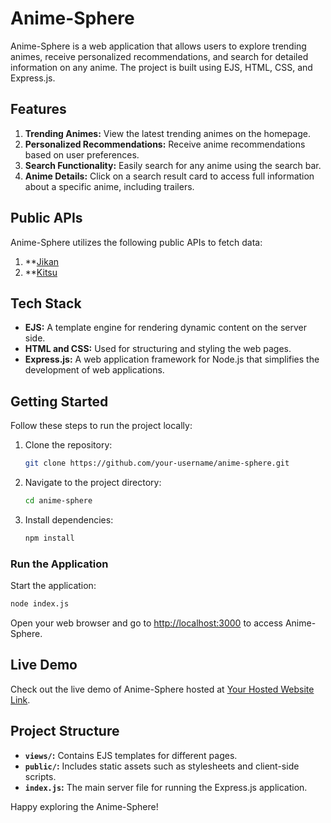 # Anime-Sphere

Anime-Sphere is a web application that allows users to explore trending animes, receive personalized recommendations, and search for detailed information on any anime. The project is built using EJS, HTML, CSS, and Express.js.

## Features

1. **Trending Animes:** View the latest trending animes on the homepage.
2. **Personalized Recommendations:** Receive anime recommendations based on user preferences.
3. **Search Functionality:** Easily search for any anime using the search bar.
4. **Anime Details:** Click on a search result card to access full information about a specific anime, including trailers.

## Public APIs

Anime-Sphere utilizes the following public APIs to fetch data:

1. **[Jikan]((https://jikan.moe/))
2. **[Kitsu]((https://kitsu.docs.apiary.io/))

## Tech Stack

- **EJS:** A template engine for rendering dynamic content on the server side.
- **HTML and CSS:** Used for structuring and styling the web pages.
- **Express.js:** A web application framework for Node.js that simplifies the development of web applications.

## Getting Started

Follow these steps to run the project locally:

1. Clone the repository:

   ```bash
   git clone https://github.com/your-username/anime-sphere.git
   
2. Navigate to the project directory:
   ```bash
   cd anime-sphere

3. Install dependencies:
   ```bash
   npm install

### Run the Application

Start the application:
   ```bash
   node index.js
   ```
Open your web browser and go to [http://localhost:3000](http://localhost:3000) to access Anime-Sphere.

## Live Demo

Check out the live demo of Anime-Sphere hosted at [Your Hosted Website Link](https://anime-sphere.onrender.com/).

## Project Structure

- **`views/`:** Contains EJS templates for different pages.
- **`public/`:** Includes static assets such as stylesheets and client-side scripts.
- **`index.js`:** The main server file for running the Express.js application.

Happy exploring the Anime-Sphere!

   
